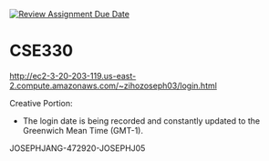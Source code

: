 [![Review Assignment Due Date](https://classroom.github.com/assets/deadline-readme-button-22041afd0340ce965d47ae6ef1cefeee28c7c493a6346c4f15d667ab976d596c.svg)](https://classroom.github.com/a/dsRPaEFS)
# CSE330

http://ec2-3-20-203-119.us-east-2.compute.amazonaws.com/~zihozoseph03/login.html

Creative Portion:
- The login date is being recorded and constantly updated to the Greenwich Mean Time (GMT-1).

JOSEPHJANG-472920-JOSEPHJ05

